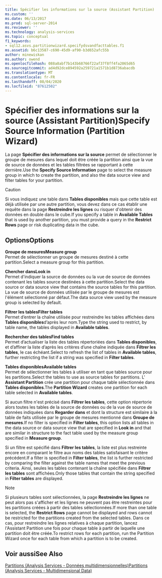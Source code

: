 ```yaml
---
title: Spécifier les informations sur la source (Assistant Partition) | Microsoft Docs
ms.custom: ''
ms.date: 06/13/2017
ms.prod: sql-server-2014
ms.reviewer: ''
ms.technology: analysis-services
ms.topic: conceptual
f1_keywords:
- sql12.asvs.partitionwizard.specifydsvandfacttables.f1
ms.assetid: b6c13587-c690-45d9-af90-b3d652afc55b
author: minewiskan
ms.author: owend
ms.openlocfilehash: 088a8abf7b143b68766f22af37f8ff4fa2065d65
ms.sourcegitcommit: ad4d92dce894592a259721a1571b1d8736abacdb
ms.translationtype: MT
ms.contentlocale: fr-FR
ms.lasthandoff: 08/04/2020
ms.locfileid: "87612502"
---
```

# <a name="specify-source-information-partition-wizard"></a><span data-ttu-id="eedcc-102">Spécifier des informations sur la source (Assistant Partition)</span><span class="sxs-lookup"><span data-stu-id="eedcc-102">Specify Source Information (Partition Wizard)</span></span>
  <span data-ttu-id="eedcc-103">La page **Spécifier des informations sur la source** permet de sélectionner le groupe de mesures dans lequel doit être créée la partition ainsi que la vue de source de données et les tables filtrées se rapportant à cette dernière.</span><span class="sxs-lookup"><span data-stu-id="eedcc-103">Use the **Specify Source Information** page to select the measure group in which to create the partition, and also the data source view and filter tables for your partition.</span></span>  
  
> [!CAUTION]  
>  <span data-ttu-id="eedcc-104"> Si vous indiquez une table dans **Tables disponibles** mais que cette table est déjà utilisée par une autre partition, vous devez dans ce cas établir une requête dans la page **Restreindre les lignes** ou risquer d'obtenir des données en double dans le cube.</span><span class="sxs-lookup"><span data-stu-id="eedcc-104">If you specify a table in **Available Tables** that is used by another partition, you must provide a query in the **Restrict Rows** page or risk duplicating data in the cube.</span></span>  
  
## <a name="options"></a><span data-ttu-id="eedcc-105">Options</span><span class="sxs-lookup"><span data-stu-id="eedcc-105">Options</span></span>  
 <span data-ttu-id="eedcc-106">**Groupe de mesures**</span><span class="sxs-lookup"><span data-stu-id="eedcc-106">**Measure group**</span></span>  
 <span data-ttu-id="eedcc-107">Permet de sélectionner un groupe de mesures destiné à cette partition.</span><span class="sxs-lookup"><span data-stu-id="eedcc-107">Select a measure group for this partition.</span></span>  
  
 <span data-ttu-id="eedcc-108">**Chercher dans**</span><span class="sxs-lookup"><span data-stu-id="eedcc-108">**Look in**</span></span>  
 <span data-ttu-id="eedcc-109">Permet d'indiquer la source de données ou la vue de source de données contenant les tables source destinées à cette partition.</span><span class="sxs-lookup"><span data-stu-id="eedcc-109">Select the data source or data source view that contains the source tables for this partition.</span></span> <span data-ttu-id="eedcc-110">La vue de source de données utilisée par le groupe de mesures est l'élément sélectionné par défaut.</span><span class="sxs-lookup"><span data-stu-id="eedcc-110">The data source view used by the measure group is selected by default.</span></span>  
  
 <span data-ttu-id="eedcc-111">**Filtrer les tables**</span><span class="sxs-lookup"><span data-stu-id="eedcc-111">**Filter tables**</span></span>  
 <span data-ttu-id="eedcc-112">Permet d’entrer la chaîne utilisée pour restreindre les tables affichées dans **Tables disponibles**d’après leur nom.</span><span class="sxs-lookup"><span data-stu-id="eedcc-112">Type the string used to restrict, by table name, the tables displayed in **Available tables**.</span></span>  
  
 <span data-ttu-id="eedcc-113">**Rechercher des tables**</span><span class="sxs-lookup"><span data-stu-id="eedcc-113">**Find tables**</span></span>  
 <span data-ttu-id="eedcc-114">Permet d’actualiser la liste des tables répertoriées dans **Tables disponibles**, et d’affiner la liste d’après les critères d’une chaîne indiquée dans **Filtrer les tables**, le cas échéant.</span><span class="sxs-lookup"><span data-stu-id="eedcc-114">Select to refresh the list of tables in **Available tables**, further restricting the list if a string was specified in **Filter tables**.</span></span>  
  
 <span data-ttu-id="eedcc-115">**Tables disponibles**</span><span class="sxs-lookup"><span data-stu-id="eedcc-115">**Available tables**</span></span>  
 <span data-ttu-id="eedcc-116">Permet de sélectionner les tables à utiliser en tant que tables source pour les partitions.</span><span class="sxs-lookup"><span data-stu-id="eedcc-116">Select the tables to use as source tables for partitions.</span></span> <span data-ttu-id="eedcc-117">L' **Assistant Partition** crée une partition pour chaque table sélectionnée dans **Tables disponibles**.</span><span class="sxs-lookup"><span data-stu-id="eedcc-117">The **Partition Wizard** creates one partition for each table selected in **Available tables**.</span></span>  
  
 <span data-ttu-id="eedcc-118">Si aucun filtre n'est précisé dans **Filtrer les tables**, cette option répertorie alors toutes les tables de la source de données ou de la vue de source de données indiquées dans **Regarder dans** et dont la structure est similaire à la table de faits utilisée par le groupe de mesures mentionné dans **Groupe de mesures**.</span><span class="sxs-lookup"><span data-stu-id="eedcc-118">If no filter is specified in **Filter tables**, this option lists all tables in the data source or data source view that are specified in **Look in** and that are similar in structure to the fact table used by the measure group specified in **Measure group**.</span></span>  
  
 <span data-ttu-id="eedcc-119">Si un filtre est spécifié dans **Filtrer les tables**, la liste est plus restreinte encore en comparant le filtre aux noms des tables satisfaisant le critère précédent.</span><span class="sxs-lookup"><span data-stu-id="eedcc-119">If a filter is specified in **Filter tables**, the list is further restricted by comparing the filter against the table names that meet the previous criteria.</span></span> <span data-ttu-id="eedcc-120">Ainsi, seules les tables contenant la chaîne spécifiée dans **Filtrer les tables** sont affichées.</span><span class="sxs-lookup"><span data-stu-id="eedcc-120">Only those tables that contain the string specified in **Filter tables** are displayed.</span></span>  
  
> [!NOTE]  
>  <span data-ttu-id="eedcc-121">Si plusieurs tables sont sélectionnées, la page **Restreindre les lignes** ne peut alors pas s'afficher et les lignes ne peuvent pas être restreintes pour les partitions créées à partir des tables sélectionnées.</span><span class="sxs-lookup"><span data-stu-id="eedcc-121">If more than one table is selected, the **Restrict Rows** page cannot be displayed and rows cannot be restricted for the partitions created from the selected tables.</span></span> <span data-ttu-id="eedcc-122">Dans ce cas, pour restreindre les lignes relatives à chaque partition, lancez l'Assistant Partition une fois pour chaque table à partir de laquelle une partition doit être créée.</span><span class="sxs-lookup"><span data-stu-id="eedcc-122">To restrict rows for each partition, run the Partition Wizard once for each table from which a partition is to be created.</span></span>  
  
## <a name="see-also"></a><span data-ttu-id="eedcc-123">Voir aussi</span><span class="sxs-lookup"><span data-stu-id="eedcc-123">See Also</span></span>  
 [<span data-ttu-id="eedcc-124">Partitions &#40;Analysis Services - Données multidimensionnelles&#41;</span><span class="sxs-lookup"><span data-stu-id="eedcc-124">Partitions &#40;Analysis Services - Multidimensional Data&#41;</span></span>](multidimensional-models-olap-logical-cube-objects/partitions-analysis-services-multidimensional-data.md)  
  
  
